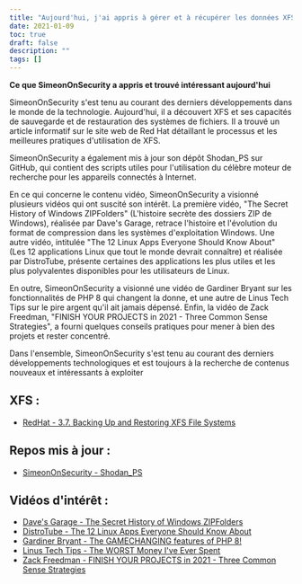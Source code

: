 ```yaml
---
title: "Aujourd'hui, j'ai appris à gérer et à récupérer les données XFS"
date: 2021-01-09
toc: true
draft: false
description: ""
tags: []
---
```


**Ce que SimeonOnSecurity a appris et trouvé intéressant aujourd'hui**

SimeonOnSecurity s'est tenu au courant des derniers développements dans le monde de la technologie. Aujourd'hui, il a découvert XFS et ses capacités de sauvegarde et de restauration des systèmes de fichiers. Il a trouvé un article informatif sur le site web de Red Hat détaillant le processus et les meilleures pratiques d'utilisation de XFS.

SimeonOnSecurity a également mis à jour son dépôt Shodan_PS sur GitHub, qui contient des scripts utiles pour l'utilisation du célèbre moteur de recherche pour les appareils connectés à Internet.

En ce qui concerne le contenu vidéo, SimeonOnSecurity a visionné plusieurs vidéos qui ont suscité son intérêt. La première vidéo, "The Secret History of Windows ZIPFolders" (L'histoire secrète des dossiers ZIP de Windows), réalisée par Dave's Garage, retrace l'histoire et l'évolution du format de compression dans les systèmes d'exploitation Windows. Une autre vidéo, intitulée "The 12 Linux Apps Everyone Should Know About" (Les 12 applications Linux que tout le monde devrait connaître) et réalisée par DistroTube, présente certaines des applications les plus utiles et les plus polyvalentes disponibles pour les utilisateurs de Linux.

En outre, SimeonOnSecurity a visionné une vidéo de Gardiner Bryant sur les fonctionnalités de PHP 8 qui changent la donne, et une autre de Linus Tech Tips sur le pire argent qu'il ait jamais dépensé. Enfin, la vidéo de Zack Freedman, "FINISH YOUR PROJECTS in 2021 - Three Common Sense Strategies", a fourni quelques conseils pratiques pour mener à bien des projets et rester concentré.

Dans l'ensemble, SimeonOnSecurity s'est tenu au courant des derniers développements technologiques et est toujours à la recherche de contenus nouveaux et intéressants à exploiter

## XFS :
- [RedHat - 3.7. Backing Up and Restoring XFS File Systems](https://access.redhat.com/documentation/en-us/red_hat_enterprise_linux/7/html/storage_administration_guide/xfsbackuprestore)

## Repos mis à jour :
- [SimeonOnSecurity - Shodan_PS](https://github.com/simeononsecurity/Shodan_PS)

## Vidéos d'intérêt :
- [Dave's Garage - The Secret History of Windows ZIPFolders](https://www.youtube.com/watch?v=aQUtUQ_L8Yk)
- [DistroTube - The 12 Linux Apps Everyone Should Know About](https://www.youtube.com/watch?v=6chA0L_AT6k)
- [Gardiner Bryant - The GAMECHANGING features of PHP 8!](https://www.youtube.com/watch?v=f_cwnwaEwaY)
- [Linus Tech Tips - The WORST Money I've Ever Spent](https://www.youtube.com/watch?v=sLM_vO4d2Jg)
- [Zack Freedman - FINISH YOUR PROJECTS in 2021 - Three Common Sense Strategies](https://www.youtube.com/watch?v=L1j93RnIxEo)
